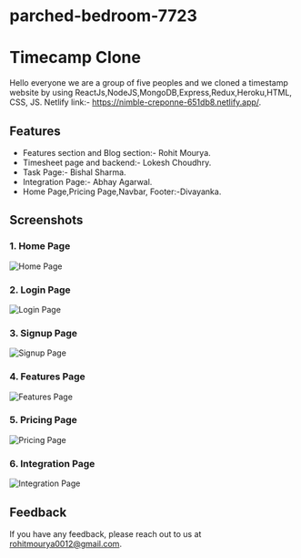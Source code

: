# parched-bedroom-7723
# Timecamp Clone

Hello everyone we are a group of five peoples and we cloned a timestamp website by using ReactJs,NodeJS,MongoDB,Express,Redux,Heroku,HTML, CSS, JS.
Netlify link:- https://nimble-creponne-651db8.netlify.app/.


## Features

- Features section and Blog section:- Rohit Mourya.
- Timesheet page and backend:- Lokesh Choudhry.
- Task Page:- Bishal Sharma.
- Integration Page:- Abhay Agarwal.
- Home Page,Pricing Page,Navbar, Footer:-Divayanka.


## Screenshots

### 1. Home Page
![Home Page](https://i.postimg.cc/qvCZkvcZ/image-11.png)
### 2. Login Page
![Login Page](https://i.postimg.cc/HsLxnVLz/image-13.png)
### 3. Signup Page
![Signup Page](https://i.postimg.cc/SQ1XWW33/image-14.png)
### 4. Features Page
![Features Page](https://i.postimg.cc/QxX3xPfr/image-15.png)
### 5. Pricing Page
![Pricing Page](https://i.postimg.cc/Xqx7Y0Fp/image-16.png)
### 6. Integration Page
![Integration Page](https://i.postimg.cc/Qxpv5qnJ/image-17.png)


## Feedback

If you have any feedback, please reach out to us at rohitmourya0012@gmail.com.
